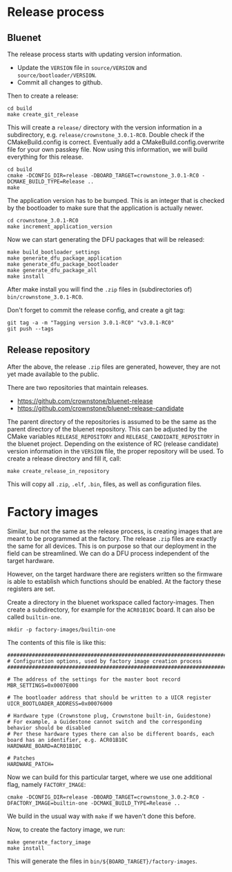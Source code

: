 # Release process

## Bluenet

The release process starts with updating version information.

* Update the `VERSION` file in `source/VERSION` and `source/bootloader/VERSION`.
* Commit all changes to github.

Then to create a release:

```
cd build
make create_git_release
```

This will create a `release/` directory with the version information in a subdirectory, e.g. `release/crownstone_3.0.1-RC0`.
Double check if the CMakeBuild.config is correct. Eventually add a CMakeBuild.config.overwrite file for your own
passkey file.
Now using this information, we will build everything for this release.

```
cd build
cmake -DCONFIG_DIR=release -DBOARD_TARGET=crownstone_3.0.1-RC0 -DCMAKE_BUILD_TYPE=Release ..
make
```

The application version has to be bumped. This is an integer that is checked by the bootloader to make sure that the
application is actually newer.

```
cd crownstone_3.0.1-RC0
make increment_application_version
```

Now we can start generating the DFU packages that will be released:

```
make build_bootloader_settings
make generate_dfu_package_application
make generate_dfu_package_bootloader
make generate_dfu_package_all
make install
```

After make install you will find the `.zip` files in (subdirectories of) `bin/crownstone_3.0.1-RC0`.

Don't forget to commit the release config, and create a git tag:

```
git tag -a -m "Tagging version 3.0.1-RC0" "v3.0.1-RC0"
git push --tags
```

## Release repository

After the above, the release `.zip` files are generated, however, they are not yet made available to the public.

There are two repositories that maintain releases. 

* https://github.com/crownstone/bluenet-release
* https://github.com/crownstone/bluenet-release-candidate

The parent directory of the repositories is assumed to be the same as the parent directory of the bluenet repository. 
This can be adjusted by the CMake variables `RELEASE_REPOSITORY` and `RELEASE_CANDIDATE_REPOSITORY` in the bluenet 
project. Depending on the existence of RC (release candidate) version information in the `VERSION` file, the proper 
repository will be used. To create a release directory and fill it, call:

```
make create_release_in_repository
```

This will copy all `.zip`, `.elf`, `.bin`, files, as well as configuration files. 

# Factory images

Similar, but not the same as the release process, is creating images that are meant to be programmed at the factory.
The release `.zip` files are exactly the same for all devices. This is on purpose so that our deployment in the field
can be streamlined. We can do a DFU process independent of the target hardware. 

However, on the target hardware there are registers written so the firmware is able to establish which functions 
should be enabled. At the factory these registers are set.

Create a directory in the bluenet workspace called factory-images. Then create a subdirectory, for example for the 
`ACR01B10C` board. It can also be called `builtin-one`.

```
mkdir -p factory-images/builtin-one
```

The contents of this file is like this:


```
########################################################################################################################
# Configuration options, used by factory image creation process
########################################################################################################################

# The address of the settings for the master boot record
MBR_SETTINGS=0x0007E000

# The bootloader address that should be written to a UICR register
UICR_BOOTLOADER_ADDRESS=0x00076000

# Hardware type (Crownstone plug, Crownstone built-in, Guidestone)
# For example, a Guidestone cannot switch and the corresponding behavior should be disabled
# Per these hardware types there can also be different boards, each board has an identifier, e.g. ACR01B10C
HARDWARE_BOARD=ACR01B10C

# Patches
HARDWARE_PATCH=
```

Now we can build for this particular target, where we use one additional flag, namely `FACTORY_IMAGE`:

```
cmake -DCONFIG_DIR=release -DBOARD_TARGET=crownstone_3.0.2-RC0 -DFACTORY_IMAGE=builtin-one -DCMAKE_BUILD_TYPE=Release ..
```

We build in the usual way with `make` if we haven't done this before.

Now, to create the factory image, we run:

```
make generate_factory_image
make install
```

This will generate the files in `bin/${BOARD_TARGET}/factory-images`.

